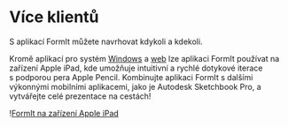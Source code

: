 # Více klientů

S aplikací FormIt můžete navrhovat kdykoli a kdekoli.

Kromě aplikací pro systém [Windows](https://formit.autodesk.com/download) a [web](https://formit.autodesk.com/app) lze aplikaci FormIt používat na zařízení Apple iPad, kde umožňuje intuitivní a rychlé dotykové iterace s podporou pera Apple Pencil. Kombinujte aplikaci FormIt s dalšími výkonnými mobilními aplikacemi, jako je Autodesk Sketchbook Pro, a vytvářejte celé prezentace na cestách!

\![FormIt na zařízení Apple iPad](<../.gitbook/assets/ipad scenes (1).png>)
